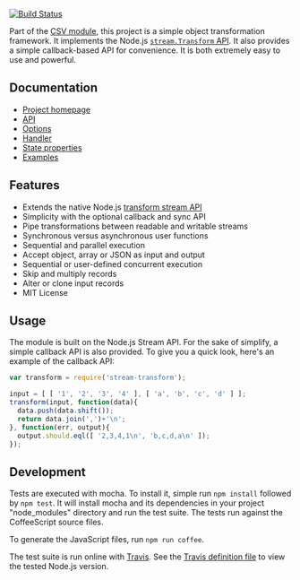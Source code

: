 [![Build Status](https://api.travis-ci.org/adaltas/node-stream-transform.svg)](https://travis-ci.org/#!/adaltas/node-stream-transform)

Part of the [CSV module](https://csv.js.org/), this project is a simple object transformation framework. It implements the Node.js [`stream.Transform` API](http://nodejs.org/api/stream.html#stream_class_stream_transform). It also provides a simple callback-based API for convenience. It is both extremely easy to use and powerful.

## Documentation

* [Project homepage](http://csv.js.org/transform/)
* [API](http://csv.js.org/transform/api/)
* [Options](http://csv.js.org/transform/options/)
* [Handler](http://csv.js.org/transform/handler/)
* [State properties](http://csv.js.org/transform/state/)
* [Examples](http://csv.js.org/transform/examples/)

## Features

* Extends the native Node.js [transform stream API](http://nodejs.org/api/stream.html#stream_class_stream_transform)
* Simplicity with the optional callback and sync API
* Pipe transformations between readable and writable streams
* Synchronous versus asynchronous user functions
* Sequential and parallel execution
* Accept object, array or JSON as input and output
* Sequential or user-defined concurrent execution
* Skip and multiply records
* Alter or clone input records
* MIT License

## Usage

The module is built on the Node.js Stream API. For the sake of simplify, a simple callback API is also provided. To give you a quick look, here's an example of the callback API:

```javascript
var transform = require('stream-transform');

input = [ [ '1', '2', '3', '4' ], [ 'a', 'b', 'c', 'd' ] ];
transform(input, function(data){
  data.push(data.shift());
  return data.join(',')+'\n';
}, function(err, output){
  output.should.eql([ '2,3,4,1\n', 'b,c,d,a\n' ]);
});
```

## Development

Tests are executed with mocha. To install it, simple run `npm install` followed by `npm test`. It will install mocha and its dependencies in your project "node_modules" directory and run the test suite. The tests run against the CoffeeScript source files.

To generate the JavaScript files, run `npm run coffee`.

The test suite is run online with [Travis](http://travis-ci.org/wdavidw/node-stream-transform). See the [Travis definition file](https://github.com/adaltas/node-stream-transform/blob/master/.travis.yml) to view the tested Node.js version.
